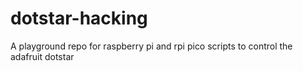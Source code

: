 # dotstar-hacking

A playground repo for raspberry pi and rpi pico scripts to control the adafruit dotstar
